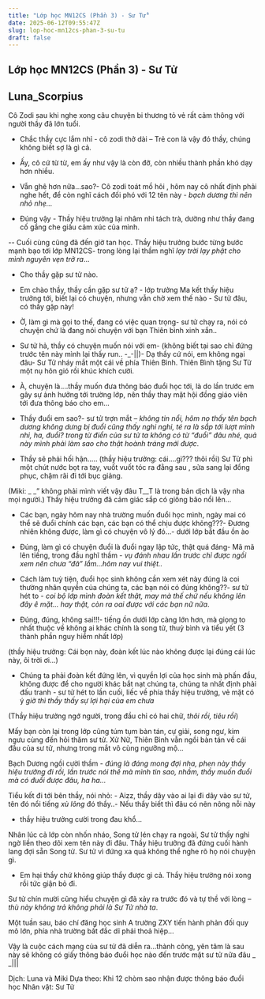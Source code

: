 ```yaml
---
title: "Lớp học MN12CS (Phần 3) - Sư Tử"
date: 2025-06-12T09:55:47Z
slug: lop-hoc-mn12cs-phan-3-su-tu
draft: false
---
```


## Lớp học MN12CS (Phần 3) - Sư Tử

## Luna_Scorpius

Cô Zodi sau khi nghe xong câu chuyện bi thương tỏ vẻ rất cảm thông với người thầy đã lớn tuổi. 

- Chắc thầy cực lắm nhỉ - cô zodi thở dài – Trẻ con là vậy đó thầy, chúng không biết sợ là gì cả. 

- Ấy, cô cứ từ từ, em ấy như vậy là còn đỡ, còn nhiều thành phần khó dạy hơn nhiều. 

- Vẫn ghê hơn nữa…sao?- Cô zodi toát mồ hôi , hôm nay cô nhất định phải nghe hết, để còn nghĩ cách đối phó với 12 tên này - *bạch dương thì nên nhỏ nhẹ…*

- Đúng vậy - Thầy hiệu trưởng lại nhâm nhi tách trà, dường như thầy đang cố gắng che giấu cảm xúc của mình. 

-- Cuối cùng cũng đã đến giờ tan học. Thầy hiệu trưởng bước từng bước mạnh bạo tới lớp MN12CS- trong lòng lại thầm nghĩ *lạy trời lạy phật cho mình nguyên vẹn trở ra*…
 
- Cho thầy gặp sư tử nào.

- Em chào thầy, thầy cần gặp sư tử ạ? - lớp trưởng Ma kết thấy hiệu trưởng tới, biết lại có chuyện, nhưng vẫn chờ xem thế nào - Sư tử đâu, có thầy gặp này!

- Ờ, làm gì mà gọi to thế, đang có việc quan trọng- sư tử chạy ra, nói có chuyện chứ là đang nói chuyện với bạn Thiên bình xinh xắn..

- Sư tử hả, thầy có chuyện muốn nói với em-  (không biết tại sao chỉ đứng trước tên này mình lại thấy run.. -_-||)- Dạ thầy cứ nói, em không ngại đâu- Sư Tử nháy mắt một cái về phía Thiên Bình. Thiên Bình tặng Sư Tử một nụ hôn gió  rồi khúc khích cười. 

- À, chuyện là….thầy muốn đưa thông báo đuổi học tới, là do lần trước em gây sự ảnh hưởng tới trường lớp, nên thầy thay mặt hội đồng giáo viên tới đưa thông báo cho em…

- Thầy đuổi em sao?-  sư tử trợn mắt  – *không tin nổi, hôm nọ thấy tên bạch dương không dưng bị đuổi cũng thấy nghi nghi, té ra là sắp tới lượt mình nhỉ, ha, đuổi? trong từ điển của sư tử ta không có từ “đuổi” đâu nhé, quả này mình phải làm sao cho thật hoành tráng mới được*.

- Thầy sẽ phải hối hận….. (thầy hiệu trưởng: cái….gì??? thôi rồi)  Sư Tử phì một chút nước bọt ra tay, vuốt vuốt tóc ra đằng sau , sửa sang lại đồng phục, chậm rãi đi tới bục giảng.  

(Miki: _ _” không phải mình viết vậy đâu T__T là trong bản dịch là vậy nha mọi người.) Thầy hiệu trưởng đã cảm giác sắp có giông bão nổi lên… 

- Các bạn, ngày hôm nay nhà trường muốn đuổi học mình, ngày mai có thể sẽ đuổi chính các bạn, các bạn có thể chịu được không???- Đương nhiên không được, làm gì có chuyện vô lý đó…- dưới lớp bắt đầu ồn ào 

- Đúng, làm gì có chuyện đuổi là đuổi ngay lập tức, thật quá đáng- Mã mã lên tiếng, trong đầu nghĩ thầm - *vụ đánh nhau lần trước chỉ được ngồi xem nên chưa “đã” lắm…hôm nay vui thiệt..* 

- Cách làm tuỳ tiện, đuổi học sinh không cần xem xét này đúng là coi thường nhân quyền của chúng ta, các bạn nói có đúng không??- sư tử hét to  - *coi bộ lớp mình đoàn kết thật, may mà thế chứ nếu không lên đây ê mặt… hay thật, còn ra oai được với các bạn nữ nữa*.

- Đúng, đúng, không sai!!!- tiếng ồn dưới lớp càng lớn hơn, mà giọng to nhất thuộc về không ai khác chính là song tử, thuỷ bình và tiểu yết  (3 thành phần nguy hiểm nhất lớp) 
 
(thầy hiệu trưởng: Cái bọn này, đoàn kết lúc nào không được lại đúng cái lúc này, ôi trời ơi…) 

- Chúng ta phải đoàn kết đứng lên, vì quyền lợi của học sinh mà phấn đầu, không được để cho người khác bắt nạt chúng ta, chúng ta nhất định phải đấu tranh - sư tử hét to lần cuối, liếc về phía thầy hiệu trưởng, vẻ mặt có ý *giờ thì thầy thấy sự lợi hại của em chưa* 

(Thầy hiệu trưởng ngớ người, trong đầu chỉ có hai chữ, *thôi rồi, tiêu rồi*)  

Mấy bạn còn lại trong lớp cũng túm tụm bàn tán, cự giải, song ngư, kim ngưu cùng đến hỏi thăm sư tử. Xử Nữ, Thiên Bình vẫn ngồi bàn tán về cái đầu của sư tử, nhưng trong mắt vô cùng ngưỡng mộ… 

Bạch Dương ngồi cười thầm - *đúng là đáng mong đợi nha, phen này thầy hiệu trưởng đi rồi, lần trước nói thế mà mình tin sao, nhầm, thầy muốn đuổi mà có đuổi được đâu, ha ha…*  

Tiểu kết đi tới bên thầy, nói nhỏ: - Aizz, thầy dây vào ai lại đi dây vào sư tử, tên đó nổi tiếng *xù lông* đó thầy..- Nếu thầy biết thì đâu có nên nông nỗi này

- thầy hiệu trưởng cười trong đau khổ…  

Nhân lúc cả lớp còn nhốn nháo, Song tử lén chạy ra ngoài, Sư tử thấy nghi ngờ liền theo dõi xem tên này đi đâu. Thầy hiệu trưởng đã đứng cuối hành lang đợi sẵn Song tử. Sư tử vì đứng xa quá không thể nghe rõ họ nói chuyện gì.  

- Em hại thầy chứ không giúp thầy được gì cả. Thầy hiệu trưởng nói xong rồi tức giận bỏ đi. 

Sư tử  chín mười cũng hiểu chuyện gì đã xảy ra trước đó và tự thề với lòng –  *thù này không trả không phải là Sư Tử nhà ta*. 
 
Một tuần sau, báo chí đăng học sinh A trường ZXY tiến hành phản đối quy mô lớn, phía nhà trường bất đắc dĩ phải thoả hiệp… 
 
Vậy là cuộc cách mạng của sư tử đã diễn ra…thành công, yên tâm là sau này sẽ không có giấy thông báo đuổi học nào đến trước mặt sư tử nữa đâu _ _||| 
 
Dịch: Luna và Miki
Dựa theo: Khi 12 chòm sao nhận được thông báo đuổi học
Nhân vật: Sư Tử